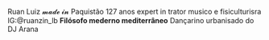Ruan Luiz 
𝓶𝓪𝓭𝓮 𝓲𝓷 Paquistão
127 anos
expert in trator
musico e fisiculturisra
IG:@ruanzin_lb
**Filósofo mederno mediterrâneo**
Dançarino urbanisado do DJ Arana
   
